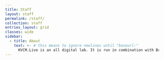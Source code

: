 ```yaml
---
title: Staff
layout: staff
permalink: /staff/
collection: staff
entries_layout: grid
classes: wide
sidebar: 
  - title: About
    text: >- # this means to ignore newlines until "baseurl:"  
      KVCM.Live is an all digital lab. It is run in combination with Broadcasting classes and the Broadcasting club at Los Angeles Valley College. The purpose is for students to be able to express their ideas, thoughts, stories, and music in a radio and podcasting setting to further their educational goals in relation to media.<br/><br/>Diversity is a core value of the new 95.1 KVCM, Monarch Radio. We welcome, value, and promote diversity among staff, students, and our community. We cultivate a respectful, inclusive, and accessible working and learning environment. We work effectively in different cultural contexts to serve the educational and linguistic needs of a diverse community and we develop the capacity to understand issues of difference, power, and privilege. Thank you for listening and participating.
---
```

